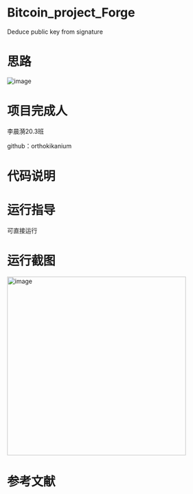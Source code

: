 # Bitcoin_project_Forge
Deduce public key from signature
# 思路
![image](https://user-images.githubusercontent.com/91087648/181781772-411d3ac8-c7f7-48dc-a475-68d256ed22b2.png)
# 项目完成人
李晨漪20.3班

github：orthokikanium
# 代码说明
# 运行指导
可直接运行
# 运行截图
<img width="416" alt="image" src="https://user-images.githubusercontent.com/91087648/181782888-49c103b3-1a84-4e04-bee7-aff44c00f777.png">

# 参考文献

